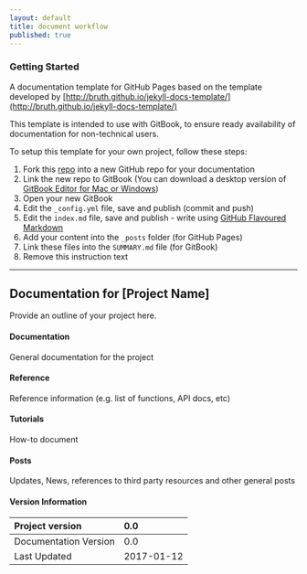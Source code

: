 ```yaml
---
layout: default
title: document workflow
published: true
---
```


### Getting Started

A documentation template for GitHub Pages based on the template developed by [http://bruth.github.io/jekyll-docs-template/](http://bruth.github.io/jekyll-docs-template/)

This template is intended to use with GitBook, to ensure ready availability of documentation for non-technical users.

To setup this template for your own project, follow these steps:

1. Fork this [repo](https://github.com/andrewresearch/doc-workflow.git) into a new GitHub repo for your documentation
2. Link the new repo to GitBook \(You can download a desktop version of [GitBook Editor for Mac or Windows](https://www.gitbook.com/editor)\)
3. Open your new GitBook
4. Edit the `_config.yml` file, save and publish \(commit and push\)
5. Edit the  `index.md` file, save and publish - write using [GitHub Flavoured Markdown](https://help.github.com/articles/basic-writing-and-formatting-syntax/)
6. Add your content into the `_posts` folder \(for GitHub Pages\)
7. Link these files into the `SUMMARY.md` file \(for GitBook\)
8. Remove this instruction text

---

## Documentation for \[Project Name\]

Provide an outline of your project here.

#### Documentation

General documentation for the project

#### Reference

Reference information \(e.g. list of functions, API docs, etc\)

#### Tutorials

How-to document

#### Posts

Updates, News, references to third party resources and other general posts

#### Version Information

| Project version | 0.0 |
| :--- | :--- |
| Documentation Version | 0.0 |
| Last Updated | 2017-01-12 |



